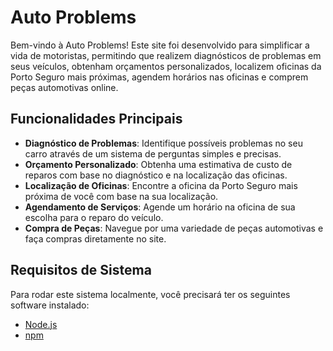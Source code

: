 # Auto Problems

Bem-vindo à Auto Problems! Este site foi desenvolvido para simplificar a vida de motoristas, permitindo que realizem diagnósticos de problemas em seus veículos, obtenham orçamentos personalizados, localizem oficinas da Porto Seguro mais próximas, 
agendem horários nas oficinas e comprem peças automotivas online.

## Funcionalidades Principais

- **Diagnóstico de Problemas**: Identifique possíveis problemas no seu carro através de um sistema de perguntas simples e precisas.
- **Orçamento Personalizado**: Obtenha uma estimativa de custo de reparos com base no diagnóstico e na localização das oficinas.
- **Localização de Oficinas**: Encontre a oficina da Porto Seguro mais próxima de você com base na sua localização.
- **Agendamento de Serviços**: Agende um horário na oficina de sua escolha para o reparo do veículo.
- **Compra de Peças**: Navegue por uma variedade de peças automotivas e faça compras diretamente no site.

## Requisitos de Sistema

Para rodar este sistema localmente, você precisará ter os seguintes software instalado:

- [Node.js](https://nodejs.org/pt/)
- [npm](https://www.npmjs.com/)
